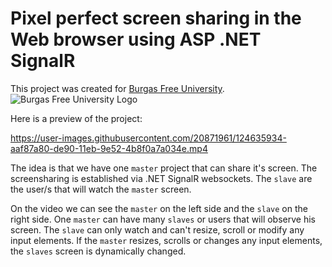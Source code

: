 # Pixel perfect screen sharing in the Web browser using ASP .NET SignalR

This project was created for [Burgas Free University](https://www.bfu.bg/en).   
![Burgas Free University Logo](https://www.bfu.bg/assets/images/logo_en.jpg)


Here is a preview of the project:

https://user-images.githubusercontent.com/20871961/124635934-aaf87a80-de90-11eb-9e52-4b8f0a7a034e.mp4

The idea is that we have one `master` project that can share it's screen. The screensharing is established via .NET SignalR websockets. The `slave` are the user/s that will watch the `master` screen.  

On the video we can see the `master` on the left side and the `slave` on the right side. One `master` can have many `slaves` or users that will observe his screen. The `slave` can only watch and can't resize, scroll or modify any input elements. If the `master` resizes, scrolls or changes any input elements, the `slaves` screen is dynamically changed.
